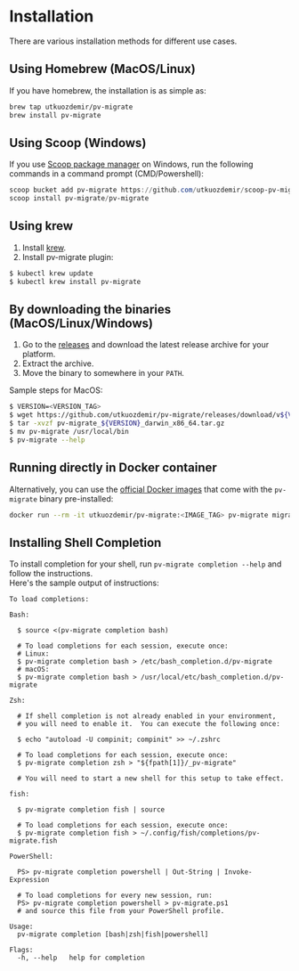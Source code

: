 # Installation

There are various installation methods for different use cases.

## Using Homebrew (MacOS/Linux)
If you have homebrew, the installation is as simple as:
```bash
brew tap utkuozdemir/pv-migrate
brew install pv-migrate
```

## Using Scoop (Windows)
If you use [Scoop package manager](https://scoop.sh) on Windows,
run the following commands in a command prompt (CMD/Powershell):
```powershell
scoop bucket add pv-migrate https://github.com/utkuozdemir/scoop-pv-migrate.git
scoop install pv-migrate/pv-migrate
```

## Using krew

1. Install [krew](https://krew.sigs.k8s.io/).
2. Install pv-migrate plugin:
```bash
$ kubectl krew update 
$ kubectl krew install pv-migrate
```

## By downloading the binaries (MacOS/Linux/Windows)

1. Go to the [releases](https://github.com/utkuozdemir/pv-migrate/releases) and download
   the latest release archive for your platform.
2. Extract the archive.
3. Move the binary to somewhere in your `PATH`.

Sample steps for MacOS:
```bash
$ VERSION=<VERSION_TAG>
$ wget https://github.com/utkuozdemir/pv-migrate/releases/download/v${VERSION}/pv-migrate_${VERSION}_darwin_x86_64.tar.gz
$ tar -xvzf pv-migrate_${VERSION}_darwin_x86_64.tar.gz
$ mv pv-migrate /usr/local/bin
$ pv-migrate --help
```

## Running directly in Docker container

Alternatively, you can use the
[official Docker images](https://hub.docker.com/repository/docker/utkuozdemir/pv-migrate)
that come with the `pv-migrate` binary pre-installed:
```bash
docker run --rm -it utkuozdemir/pv-migrate:<IMAGE_TAG> pv-migrate migrate ...
```

## Installing Shell Completion

To install completion for your shell, run `pv-migrate completion --help` and follow the instructions.  
Here's the sample output of instructions:

```
To load completions:

Bash:

  $ source <(pv-migrate completion bash)

  # To load completions for each session, execute once:
  # Linux:
  $ pv-migrate completion bash > /etc/bash_completion.d/pv-migrate
  # macOS:
  $ pv-migrate completion bash > /usr/local/etc/bash_completion.d/pv-migrate

Zsh:

  # If shell completion is not already enabled in your environment,
  # you will need to enable it.  You can execute the following once:

  $ echo "autoload -U compinit; compinit" >> ~/.zshrc

  # To load completions for each session, execute once:
  $ pv-migrate completion zsh > "${fpath[1]}/_pv-migrate"

  # You will need to start a new shell for this setup to take effect.

fish:

  $ pv-migrate completion fish | source

  # To load completions for each session, execute once:
  $ pv-migrate completion fish > ~/.config/fish/completions/pv-migrate.fish

PowerShell:

  PS> pv-migrate completion powershell | Out-String | Invoke-Expression

  # To load completions for every new session, run:
  PS> pv-migrate completion powershell > pv-migrate.ps1
  # and source this file from your PowerShell profile.

Usage:
  pv-migrate completion [bash|zsh|fish|powershell]

Flags:
  -h, --help   help for completion
```
